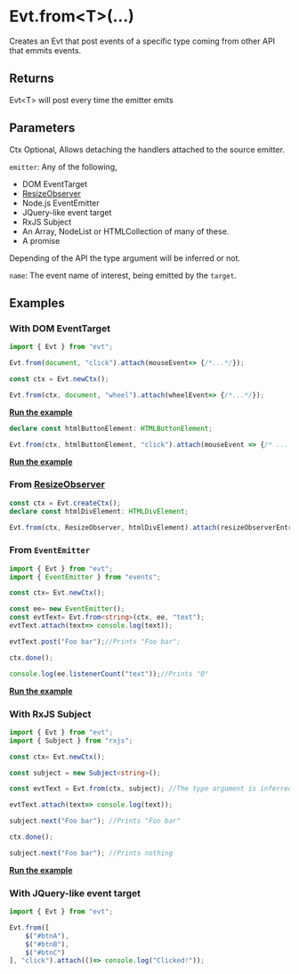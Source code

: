 # Evt.from\<T>(...)

Creates an Evt that post events of a specific type coming from other API that emmits events.

## Returns

Evt\<T> will post every time the emitter emits

## Parameters

Ctx Optional, Allows detaching the handlers attached to the source emitter.

`emitter`: Any of the following,

* DOM EventTarget
* [ResizeObserver](https://developer.mozilla.org/en-US/docs/Web/API/ResizeObserver)
* Node.js EventEmitter
* JQuery-like event target
* RxJS Subject
* An Array, NodeList or HTMLCollection of many of these.
* A promise

Depending of the API the type argument will be inferred or not.

`name`: The event name of interest, being emitted by the `target`.

## Examples

### With DOM EventTarget

```typescript
import { Evt } from "evt";

Evt.from(document, "click").attach(mouseEvent=> {/*...*/});

const ctx = Evt.newCtx();

Evt.from(ctx, document, "wheel").attach(wheelEvent=> {/*...*/});
```

[**Run the example**](https://stackblitz.com/edit/evt-whhtbw?embed=1\&file=index.ts\&hideExplorer=1)

```typescript
declare const htmlButtonElement: HTMLButtonElement;

Evt.from(ctx, htmlButtonElement, "click").attach(mouseEvent => {/* ... */});
```

[**Run the example**](https://stackblitz.com/edit/react-ts-hqhuzk?file=App.tsx)

### From [ResizeObserver](https://developer.mozilla.org/en-US/docs/Web/API/ResizeObserver)

```typescript
const ctx = Evt.createCtx();
declare const htmlDivElement: HTMLDivElement;

Evt.from(ctx, ResizeObserver, htmlDivElement).attach(resizeObserverEntry=>{/* ... */});
```

### From `EventEmitter`

```typescript
import { Evt } from "evt";
import { EventEmitter } from "events";

const ctx= Evt.newCtx();

const ee= new EventEmitter();
const evtText= Evt.from<string>(ctx, ee, "text");
evtText.attach(text=> console.log(text));

evtText.post("Foo bar");//Prints "Foo bar";

ctx.done();

console.log(ee.listenerCount("text"));//Prints "0"
```

[**Run the example**](https://stackblitz.com/edit/evt-qyk2ny?embed=1\&file=index.ts\&hideExplorer=1)

### With RxJS Subject

```typescript
import { Evt } from "evt";
import { Subject } from "rxjs";

const ctx= Evt.newCtx();

const subject = new Subject<string>();

const evtText = Evt.from(ctx, subject); //The type argument is inferred.

evtText.attach(text=> console.log(text));

subject.next("Foo bar"); //Prints "Foo bar"

ctx.done();

subject.next("Foo bar"); //Prints nothing
```

[**Run the example**](https://stackblitz.com/edit/evt-t14cot?embed=1\&file=index.ts\&hideExplorer=1)

### With JQuery-like event target

```typescript
import { Evt } from "evt";

Evt.from([
    $("#btnA"),
    $("#btnB"),
    $("#btnC")
], "click").attach(()=> console.log("Clicked!"));
```
